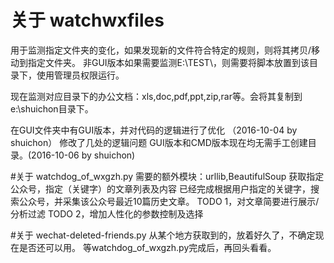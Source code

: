 ﻿# 关于 watchwxfiles
用于监测指定文件夹的变化，如果发现新的文件符合特定的规则，则将其拷贝/移动到指定文件夹。
非GUI版本如果需要监测E:\TEST\，则需要将脚本放置到该目录下，使用管理员权限运行。

现在监测对应目录下的办公文档：xls,doc,pdf,ppt,zip,rar等。会将其复制到e:\shuichon目录下。

在GUI文件夹中有GUI版本，并对代码的逻辑进行了优化 （2016-10-04 by shuichon）
修改了几处的逻辑问题
GUI版本和CMD版本现在均无需手工创建目录。(2016-10-06 by shuichon)

#关于 watchdog_of_wxgzh.py
需要的额外模块：urllib,BeautifulSoup
获取指定公众号，指定（关键字）的文章列表及内容
已经完成根据用户指定的关键字，搜索公众号，并采集该公众号最近10篇历史文章。
TODO 1，对文章简要进行展示/分析过滤
TODO 2，增加人性化的参数控制及选择

#关于 wechat-deleted-friends.py
从某个地方获取到的，放着好久了，不确定现在是否还可以用。
等watchdog_of_wxgzh.py完成后，再回头看看。